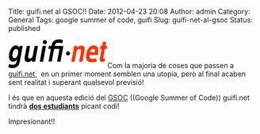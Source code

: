 Title: guifi.net al GSOC!!
Date: 2012-04-23 20:08
Author: admin
Category: General
Tags: google summer of code, guifi
Slug: guifi-net-al-gsoc
Status: published

[<img src="./wp-content/uploads/2007/10/logo-guifi.png" title="logo guifi" class="alignright size-full wp-image-220" width="200" height="58" />](./wp-content/uploads/2007/10/logo-guifi.png)Com la majoria de coses que passen a [guifi.net](http://guifi.net "Pàgina web del projecte guifi.net, una xarxa lliure, oberta i neutral"),  en un primer moment semblen una utopia, però al final acaben sent realitat i superant qualsevol previsió!

I és que en aquesta edició del [GSOC](http://code.google.com/intl/ca/soc/ "Pàgina web del Google Summer of Code") ((Google Summer of Code)) guifi.net tindrà [**dos estudiants**](http://guifi.net/ca/node/47617 "Entrada al bloc d'en Lluís Dalmau on comenta els dos estudiants que picaran codi per guifi durant el GSOC") picant codi!

Impresionant!!
